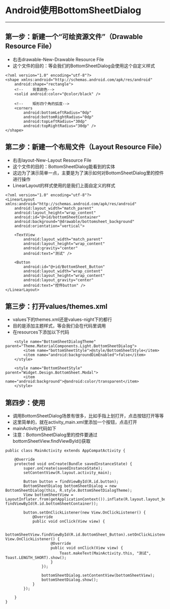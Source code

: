 # Android使用BottomSheetDialog

***
## 第一步：新建一个“可绘资源文件”（Drawable Resource File）
* 右击drawable-New-Drawable Resource File
* 这个文件的目的：等会我们的BottomSheetDialog会使用这个自定义样式

```
<?xml version="1.0" encoding="utf-8"?>
<shape xmlns:android="http://schemas.android.com/apk/res/android"
    android:shape="rectangle">
    <!--    背景颜色-->
    <solid android:color="@color/black" />

    <!--    矩形四个角的弧度-->
    <corners
        android:bottomLeftRadius="0dp"
        android:bottomRightRadius="0dp"
        android:topLeftRadius="30dp"
        android:topRightRadius="30dp" />
</shape>
```

## 第二步：新建一个布局文件（Layout Resource File）
* 右击layout-New-Layout Resource File
* 这个文件的目的：BottomSheetDialog能看到的实体
* 这边为了演示简单一点，主要是为了演示如何对BottomSheetDialog里的控件进行操作
* LinearLayout的样式使用的是我们上面自定义的样式

```
<?xml version="1.0" encoding="utf-8"?>
<LinearLayout xmlns:android="http://schemas.android.com/apk/res/android"
    android:layout_width="match_parent"
    android:layout_height="wrap_content"
    android:id="@+id/bottomSheetContainer"
    android:background="@drawable/bottomsheet_background"
    android:orientation="vertical">

    <TextView
        android:layout_width="match_parent"
        android:layout_height="wrap_content"
        android:gravity="center"
        android:text="测试" />

    <Button
        android:id="@+id/BottomSheet_Button"
        android:layout_width="wrap_content"
        android:layout_height="wrap_content"
        android:layout_gravity="center"
        android:text="控件button" />
</LinearLayout>
```
## 第三步：打开values/themes.xml
* values下的themes.xml还是values-night下的都行
* 目的是添加主题样式，等会我们会在代码里调用
* 在resources下添加以下代码

```
    <style name="BottomSheetDialogTheme" parent="Theme.MaterialComponents.Light.BottomSheetDialog">
        <item name="bottomSheetStyle">@style/BottomSheetStyle</item>
        <item name="android:backgroundDimEnabled">false</item>
    </style>

    <style name="BottomSheetStyle" parent="Widget.Design.BottomSheet.Modal">
        <item name="android:background">@android:color/transparent</item>
    </style>
```

## 第四步：使用
* 调用BottomSheetDialog场景有很多，比如手指上划打开，点击按钮打开等等
* 这里简单的，就在activity_main.xml里添加一个按钮，点击打开
* mainActivity代码如下
* 注意：BottomSheetDialog里的控件要通过bottomSheetView.findViewById()获取

```
public class MainActivity extends AppCompatActivity {

    @Override
    protected void onCreate(Bundle savedInstanceState) {
        super.onCreate(savedInstanceState);
        setContentView(R.layout.activity_main);

        Button button = findViewById(R.id.button);
        BottomSheetDialog bottomSheetDialog = new BottomSheetDialog(this, R.style.BottomSheetDialogTheme);
        View bottomSheetView = LayoutInflater.from(getApplicationContext()).inflate(R.layout.layout_bottomsheet, findViewById(R.id.bottomSheetContainer));

        button.setOnClickListener(new View.OnClickListener() {
            @Override
            public void onClick(View view) {

                bottomSheetView.findViewById(R.id.BottomSheet_Button).setOnClickListener(new View.OnClickListener() {
                    @Override
                    public void onClick(View view) {
                        Toast.makeText(MainActivity.this, "测试", Toast.LENGTH_SHORT).show();
                    }
                });

                bottomSheetDialog.setContentView(bottomSheetView);
                bottomSheetDialog.show();
            }
        });

    }
}
```
